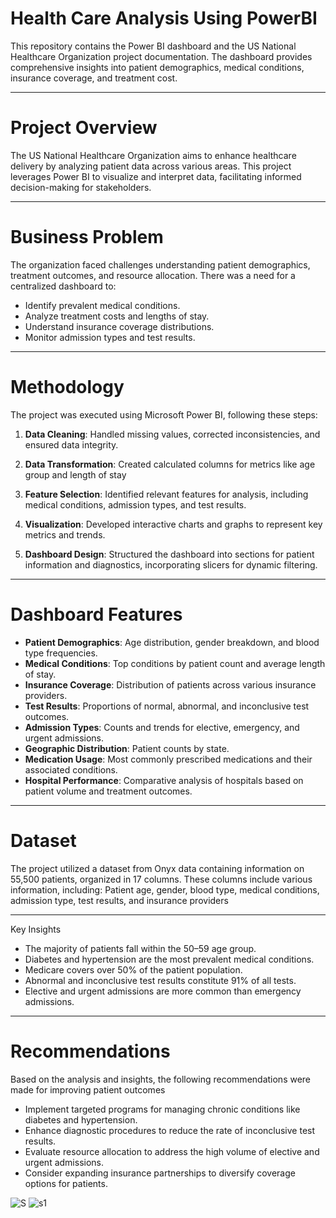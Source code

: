 # Health Care Analysis Using PowerBI
This repository contains the Power BI dashboard and the US National Healthcare Organization project documentation. The dashboard provides comprehensive insights into patient demographics, medical conditions, insurance coverage, and treatment cost.

---

# Project Overview

The US National Healthcare Organization aims to enhance healthcare delivery by analyzing patient data across various areas. This project leverages Power BI to visualize and interpret data, facilitating informed decision-making for stakeholders.

---

# Business Problem

The organization faced challenges understanding patient demographics, treatment outcomes, and resource allocation. There was a need for a centralized dashboard to:

* Identify prevalent medical conditions.
* Analyze treatment costs and lengths of stay.
* Understand insurance coverage distributions.
* Monitor admission types and test results.

---

# Methodology

The project was executed using Microsoft Power BI, following these steps:

1. **Data Cleaning**: Handled missing values, corrected inconsistencies, and ensured data integrity.

2. **Data Transformation**: Created calculated columns for metrics like age group and length of stay

3. **Feature Selection**: Identified relevant features for analysis, including medical conditions, admission types, and test results.

4. **Visualization**: Developed interactive charts and graphs to represent key metrics and trends.

5. **Dashboard Design**: Structured the dashboard into sections for patient information and diagnostics, incorporating slicers for dynamic filtering.

---

# Dashboard Features

* **Patient Demographics**: Age distribution, gender breakdown, and blood type frequencies.
* **Medical Conditions**: Top conditions by patient count and average length of stay.
* **Insurance Coverage**: Distribution of patients across various insurance providers.
* **Test Results**: Proportions of normal, abnormal, and inconclusive test outcomes.
* **Admission Types**: Counts and trends for elective, emergency, and urgent admissions.
* **Geographic Distribution**: Patient counts by state.
* **Medication Usage**: Most commonly prescribed medications and their associated conditions.
* **Hospital Performance**: Comparative analysis of hospitals based on patient volume and treatment outcomes.

---

# Dataset

The project utilized a dataset from Onyx data containing information on 55,500 patients, organized in 17 columns. These columns include various information, including: Patient age, gender, blood type, medical conditions, admission type, test results, and insurance providers

---

Key Insights

* The majority of patients fall within the 50–59 age group.
* Diabetes and hypertension are the most prevalent medical conditions.
* Medicare covers over 50% of the patient population.
* Abnormal and inconclusive test results constitute 91% of all tests.
* Elective and urgent admissions are more common than emergency admissions.

---

# Recommendations
Based on the analysis and insights, the following recommendations were made for improving patient outcomes
* Implement targeted programs for managing chronic conditions like diabetes and hypertension.
* Enhance diagnostic procedures to reduce the rate of inconclusive test results.
* Evaluate resource allocation to address the high volume of elective and urgent admissions.
* Consider expanding insurance partnerships to diversify coverage options for patients.

![S](https://github.com/user-attachments/assets/9f8059d8-71a8-4e96-88e1-8bdf5326056b)
![s1](https://github.com/user-attachments/assets/418b9f5e-9c2c-4184-9acb-604cedf82f52)








